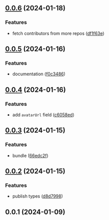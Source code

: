## [0.0.6](AurelienLourot/vike-contributors/compare/v0.0.5...v0.0.6) (2024-01-18)


### Features

* fetch contributors from more repos ([df1f63e](AurelienLourot/vike-contributors/commits/df1f63e83d5229561b7a01b574f20795f597338f))



## [0.0.5](AurelienLourot/vike-contributors/compare/v0.0.4...v0.0.5) (2024-01-16)


### Features

* documentation ([f0c3486](AurelienLourot/vike-contributors/commits/f0c34865c60aa687151beb3b7e7d5f89a11162a3))



## [0.0.4](AurelienLourot/vike-contributors/compare/v0.0.3...v0.0.4) (2024-01-16)


### Features

* add `avatarUrl` field ([c6058ed](AurelienLourot/vike-contributors/commits/c6058ed3c0a70bb044a0de2c731a5d41353550b0))



## [0.0.3](AurelienLourot/vike-contributors/compare/v0.0.2...v0.0.3) (2024-01-15)


### Features

* bundle ([66edc2f](AurelienLourot/vike-contributors/commits/66edc2f4272983539f2ae1c308c29639221e78aa))



## [0.0.2](AurelienLourot/vike-contributors/compare/v0.0.1...v0.0.2) (2024-01-15)


### Features

* publish types ([d8d7998](AurelienLourot/vike-contributors/commits/d8d7998c983a152b967fd8733592f735eff78d29))



## 0.0.1 (2024-01-09)



